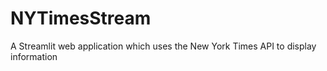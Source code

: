 # NYTimesStream
A Streamlit web application which uses the New York Times API to display information 
